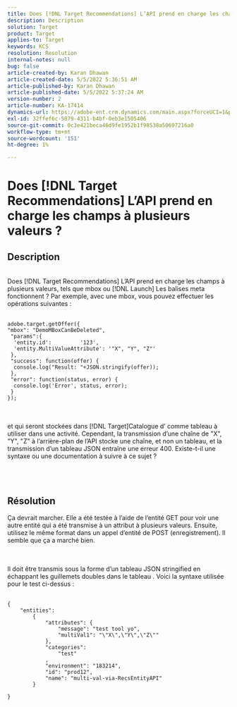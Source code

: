 ```yaml
---
title: Does [!DNL Target Recommendations] L’API prend en charge les champs à plusieurs valeurs ?
description: Description
solution: Target
product: Target
applies-to: Target
keywords: KCS
resolution: Resolution
internal-notes: null
bug: false
article-created-by: Karan Dhawan
article-created-date: 5/5/2022 5:36:51 AM
article-published-by: Karan Dhawan
article-published-date: 5/5/2022 5:37:24 AM
version-number: 2
article-number: KA-17414
dynamics-url: https://adobe-ent.crm.dynamics.com/main.aspx?forceUCI=1&pagetype=entityrecord&etn=knowledgearticle&id=3c966259-35cc-ec11-a7b5-6045bd00db25
exl-id: 32ffef6c-5079-4311-b4bf-0eb3e1505406
source-git-commit: 0c3e421beca46d9fe1952b1f98538a50697216a0
workflow-type: tm+mt
source-wordcount: '151'
ht-degree: 1%

---
```


# Does [!DNL Target Recommendations] L’API prend en charge les champs à plusieurs valeurs ?

## Description

<br>Does [!DNL Target Recommendations] L’API prend en charge les champs à plusieurs valeurs, tels que mbox ou [!DNL Launch] Les balises meta fonctionnent ? Par exemple, avec une mbox, vous pouvez effectuer les opérations suivantes :<br><br>

```
adobe.target.getOffer({
"mbox": "DemoMBoxCanBeDeleted",
 "params":{
  'entity.id':         '123',   
  'entity.MultiValueAttribute': '"X", "Y", "Z"'
 },
 "success": function(offer) {
  console.log("Result: "+JSON.stringify(offer));
 },
 "error": function(status, error) {
  console.log('Error', status, error);
 }
});
```

<br><br>et qui seront stockées dans [!DNL Target]Catalogue d’ comme tableau à utiliser dans une activité. Cependant, la transmission d’une chaîne de &quot;X&quot;, &quot;Y&quot;, &quot;Z&quot; à l’arrière-plan de l’API stocke une chaîne, et non un tableau, et la transmission d’un tableau JSON entraîne une erreur 400. Existe-t-il une syntaxe ou une documentation à suivre à ce sujet ?<br><br><br><br>

## Résolution


Ça devrait marcher. Elle a été testée à l’aide de l’entité GET pour voir une autre entité qui a été transmise à un attribut à plusieurs valeurs. Ensuite, utilisez le même format dans un appel d’entité de POST (enregistrement). Il semble que ça a marché bien.




<br><br>Il doit être transmis sous la forme d’un tableau JSON stringified en échappant les guillemets doubles dans le tableau . Voici la syntaxe utilisée pour le test ci-dessus :<br><br>

```
{
    "entities":
        {
            "attributes": {
                "message": "test tool yo",
                "multiVal1": "\"X\",\"Y\",\"Z\""
            },
            "categories": 
                "test"
            ,
            "environment": "183214",
            "id": "prod12",
            "name": "multi-val-via-RecsEntityAPI"
        }
    
}
```
